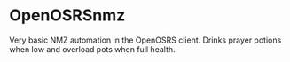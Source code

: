 # OpenOSRSnmz

Very basic NMZ automation in the OpenOSRS client. Drinks prayer potions when low and overload pots when full health.
